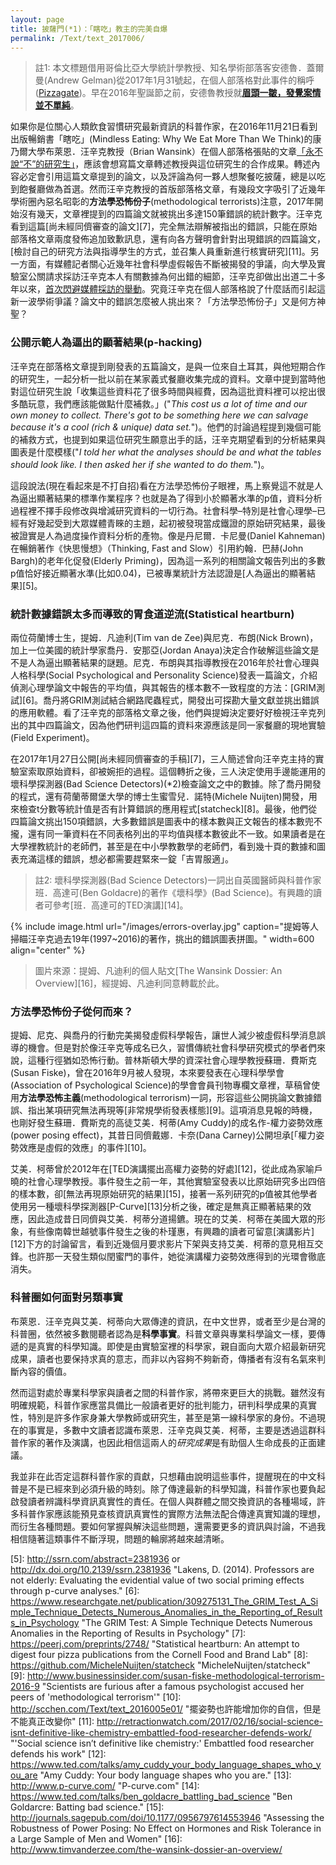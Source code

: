 ```yaml
---
layout: page
title: 披薩門(*1)：「瞎吃」教主的完美自爆
permalink: /Text/text_2017006/
---
```


> 註1: 本文標題借用哥倫比亞大學統計學教授、知名學術部落客安德魯．蓋爾曼(Andrew Gelman)從2017年1月31號起，在個人部落格對此事件的稱呼([Pizzagate][1])。早在2016年聖誕節之前，安德魯教授就[**眉頭一皺，發覺案情並不單純**][2]。

如果你是位關心人類飲食習慣研究最新資訊的科普作家，在2016年11月21日看到出版暢銷書「瞎吃」(Mindless Eating: Why We Eat More Than We Think)的康乃爾大學布萊恩．汪辛克教授（Brian Wansink）在個人部落格張貼的文章[「永不說“不”的研究生」][3]，應該會想寫篇文章轉述教授與這位研究生的合作成果。轉述內容必定會引用這篇文章提到的論文，以及評論為何一夥人想聚餐吃披薩，總是以吃到飽餐廳做為首選。然而汪辛克教授的首版部落格文章，有幾段文字吸引了近幾年學術圈內惡名昭彰的**方法學恐怖份子**(methodological terrorists)注意，2017年開始沒有幾天，文章裡提到的四篇論文就被挑出多達150筆錯誤的統計數字。汪辛克看到這篇[尚未經同儕審查的論文][7]，完全無法辯解被指出的錯誤，只能在原始部落格文章兩度發佈追加致歉訊息，還有向各方聲明會針對出現錯誤的四篇論文，[檢討自己的研究方法與指導學生的方式，並召集人員重新進行核實研究][11]。另一方面，有媒體記者關心近幾年社會科學虛假報告不斷被揭發的爭議，向大學及實驗室公關請求採訪汪辛克本人有關數據為何出錯的細節，汪辛克卻做出出道二十多年以來，[首次閃避媒體採訪的舉動][4]。究竟汪辛克在個人部落格說了什麼話而引起這新一波學術爭議？論文中的錯誤怎麼被人挑出來？「方法學恐怖份子」又是何方神聖？  

### 公開示範人為逼出的顯著結果(p-hacking)

汪辛克在部落格文章提到剛發表的五篇論文，是與一位來自土耳其，與他短期合作的研究生，一起分析一批以前在某家義式餐廳收集完成的資料。文章中提到當時他對這位研究生說「收集這些資料花了很多時間與經費，因為這批資料裡可以挖出很多酷玩意，我們應該能做點什麼補救。」("*This cost us a lot of time and our own money to collect. There's got to be something here we can salvage because it's a cool (rich & unique) data set.*")。他們的討論過程提到幾個可能的補救方式，也提到如果這位研究生願意出手的話，汪辛克期望看到的分析結果與圖表是什麼模樣("*I told her what the analyses should be and what the tables should look like. I then asked her if she wanted to do them.*")。  

這段說法(現在看起來是不打自招)看在方法學恐怖份子眼裡，馬上察覺這不就是人為逼出顯著結果的標準作業程序？也就是為了得到小於顯著水準的p值，資料分析過程裡不擇手段修改與增減研究資料的一切行為。社會科學–特別是社會心理學–已經有好幾起受到大眾媒體青睞的主題，起初被發現當成鐵證的原始研究結果，最後被證實是人為過度操作資料分析的產物。像是丹尼爾．卡尼曼(Daniel Kahneman)在暢銷著作《快思慢想》（Thinking, Fast and Slow）引用約翰．巴赫(John Bargh)的老年化促發(Elderly Priming)，因為這一系列的相關論文報告列出的多數p值恰好接近顯著水準(比如0.04)，已被專業統計方法認證是[人為逼出的顯著結果][5]。

### 統計數據錯誤太多而導致的胃食道逆流(Statistical heartburn)

兩位荷蘭博士生，提姆．凡迪利(Tim van de Zee)與尼克．布朗(Nick Brown)，加上一位美國的統計學家喬丹．安那亞(Jordan Anaya)決定合作破解這些論文是不是人為逼出顯著結果的謎題。尼克．布朗與其指導教授在2016年於社會心理與人格科學(Social Psychological and Personality Science)發表一篇論文，介紹偵測心理學論文中報告的平均值，與其報告的樣本數不一致程度的方法：[GRIM測試][6]。喬丹將GRIM測試結合網路爬蟲程式，開發出可探勘大量文獻並挑出錯誤的應用軟體。看了汪辛克的部落格文章之後，他們與提姆決定要好好檢視汪辛克列出的其中四篇論文，因為他們研判這四篇的資料來源應該是同一家餐廳的現地實驗(Field Experiment)。

在2017年1月27日公開[尚未經同儕審查的手稿][7]，三人簡述曾向汪辛克主持的實驗室索取原始資料，卻被婉拒的過程。這個轉折之後，三人決定使用手邊能運用的壞科學探測器(Bad Science Detectors)(*2)檢查論文之中的數據。除了喬丹開發的程式，還有荷蘭蒂爾堡大學的博士生蜜雪兒．諾特(Michele Nuijten)開發，用來檢查t分數等統計值是否有計算錯誤的應用程式[statcheck][8]。最後，他們從四篇論文挑出150項錯誤，大多數錯誤是圖表中的樣本數與正文報告的樣本數兜不攏，還有同一筆資料在不同表格列出的平均值與樣本數彼此不一致。如果讀者是在大學裡教統計的老師們，甚至是在中小學教數學的老師們，看到幾十頁的數據和圖表充滿這樣的錯誤，想必都需要趕緊來一錠「吉胃服適」。

> 註2: 壞科學探測器(Bad Science Detectors)一詞出自英國醫師與科普作家班．高達可(Ben Goldacre)的著作《壞科學》(Bad Science)。有興趣的讀者可參考[班．高達可的TED演講][14]。

{% include image.html url="/images/errors-overlay.jpg" caption="提姆等人掃瞄汪辛克過去19年(1997~2016)的著作，挑出的錯誤圖表拼圖。" width=600 align="center" %}
  
> 圖片來源：提姆、凡迪利的個人貼文[The Wansink Dossier: An Overview][16]，經提姆、凡迪利同意轉載於此。

### 方法學恐怖份子從何而來？
提姆、尼克、與喬丹的行動完美揭發虛假科學報告，讓世人減少被虛假科學消息誤導的機會。但是對於像汪辛克等成名已久，習慣傳統社會科學研究模式的學者們來說，這種行徑猶如恐怖行動。普林斯頓大學的資深社會心理學教授蘇珊．費斯克(Susan Fiske)，曾在2016年9月被人發現，本來要發表在心理科學學會(Association of Psychological Science)的學會會員刊物專欄文章裡，草稿曾使用**方法學恐怖主義**(methodological terrorism)一詞，形容這些公開挑論文數據錯誤、指出某項研究無法再現等[非常規學術發表樣態][9]。這項消息見報的時機，也剛好發生蘇珊．費斯克的高徒艾美．柯蒂(Amy Cuddy)的成名作-權力姿勢效應(power posing effect)，其昔日同儕戴娜．卡奈(Dana Carney)公開坦承[「權力姿勢效應是虛假的效應」的事件][10]。  
  
艾美．柯蒂曾於2012年在[TED演講擺出高權力姿勢的好處][12]，從此成為家喻戶曉的社會心理學教授。事件發生之前一年，其他實驗室發表以比原始研究多出四倍的樣本數，卻[無法再現原始研究的結果][15]，接著一系列研究的p值被其他學者使用另一種壞科學探測器[P-Curve][13]分析之後，確定是無真正顯著結果的效應，因此造成昔日同儕與艾美．柯蒂分道揚鑣。現在的艾美．柯蒂在美國大眾的形象，有些像南韓世越號事件發生之後的朴瑾惠，有興趣的讀者可留意[演講影片][12]下方的討論留言，看到近幾個月要求影片下架與支持艾美．柯蒂的意見相互交鋒。也許那一天發生類似閏蜜門的事件，她從演講權力姿勢效應得到的光環會徹底消失。  

### 科普圈如何面對另類事實

布萊恩．汪辛克與艾美．柯蒂向大眾傳達的資訊，在中文世界，或者至少是台灣的科普圈，依然被多數閱聽者認為是**科學事實**。科普文章與專業科學論文一樣，要傳遞的是真實的科學知識。即使是由實驗室裡的科學家，親自面向大眾介紹最新研究成果，讀者也要保持求真的意志，而非以內容夠不夠新奇，傳播者有沒有名氣來判斷內容的價值。  

然而這對處於專業科學家與讀者之間的科普作家，將帶來更巨大的挑戰。雖然沒有明確規範，科普作家應當具備比一般讀者更好的批判能力，研判科學成果的真實性，特別是許多作家身兼大學教師或研究生，甚至是第一線科學家的身份。不過現在的事實是，多數中文讀者認識布萊恩．汪辛克與艾美．柯蒂，主要是透過這群科普作家的著作及演講，也因此相信這兩人的*研究成果*是有助個人生命成長的正面建議。  

我並非在此否定這群科普作家的貢獻，只想藉由說明這些事件，提醒現在的中文科普是不是已經來到必須升級的時刻。除了傳達最新的科學知識，科普作家也要負起啟發讀者辨識科學資訊真實性的責任。在個人與群體之間交換資訊的各種場域，許多科普作家應該能預見查核資訊真實性的實際方法無法配合傳達真實知識的理想，而衍生各種問題。要如何掌握與解決這些問題，還需要更多的資訊與討論，不過我相信隨著這類事件不斷浮現，問題的輪廓將越來越清晰。  

[1]: http://andrewgelman.com/2017/02/03/pizzagate-curious-incident-researcher-response-people-pointing-150-errors-four-papers-2/ "Pizzagate, or the curious incident of the researcher in response to people pointing out 150 errors in four of his papers."
[2]: http://andrewgelman.com/2016/12/15/hark-hark-p-value-heavens-gate-sings/ "Hark, hark! the p-value at heaven’s gate sings."
[3]: http://www.brianwansink.com/phd-advice/the-grad-student-who-never-said-no "The grad student who never say 'no'."
[4]: http://www.chronicle.com/article/Spoiled-Science/239529 "Spoiled Science."
[5]: http://ssrn.com/abstract=2381936 or http://dx.doi.org/10.2139/ssrn.2381936 "Lakens, D. (2014). Professors are not elderly: Evaluating the evidential value of two social priming effects through p-curve analyses."
[6]: https://www.researchgate.net/publication/309275131_The_GRIM_Test_A_Simple_Technique_Detects_Numerous_Anomalies_in_the_Reporting_of_Results_in_Psychology "The GRIM Test: A Simple Technique Detects Numerous Anomalies in the Reporting of Results in Psychology" 
[7]: https://peerj.com/preprints/2748/ "Statistical heartburn: An attempt to digest four pizza publications from the Cornell Food and Brand Lab"
[8]: https://github.com/MicheleNuijten/statcheck "MicheleNuijten/statcheck"
[9]: http://www.businessinsider.com/susan-fiske-methodological-terrorism-2016-9 "Scientists are furious after a famous psychologist accused her peers of 'methodological terrorism'"
[10]: http://scchen.com/Text/text_2016005e01/ "擺姿勢也許能增加你的自信，但是不能真正改變你"
[11]: http://retractionwatch.com/2017/02/16/social-science-isnt-definitive-like-chemistry-embattled-food-researcher-defends-work/ "'Social science isn’t definitive like chemistry:' Embattled food researcher defends his work"
[12]: https://www.ted.com/talks/amy_cuddy_your_body_language_shapes_who_you_are "Amy Cuddy: Your body language shapes who you are."
[13]: http://www.p-curve.com/ "P-curve.com"
[14]: https://www.ted.com/talks/ben_goldacre_battling_bad_science "Ben Goldarcre: Batting bad science."
[15]: http://journals.sagepub.com/doi/10.1177/0956797614553946 "Assessing the Robustness of Power Posing: No Effect on Hormones and Risk Tolerance in a Large Sample of Men and Women"
[16]: http://www.timvanderzee.com/the-wansink-dossier-an-overview/
